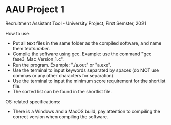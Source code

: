 # AAU Project 1
Recruitment Assistant Tool - University Project, First Semster, 2021

How to use:
- Put all text files in the same folder as the compiled software, and name them text*number*.
- Compile the software using gcc. Example: use the command "gcc fase3_Mac_Version_1.c".
- Run the program. Example: "./a.out" or "a.exe".
- Use the terminal to input keywords separated by spaces (do NOT use commas or any other characters for separation)
- Use the terminal to input the minimum score requirement for the shortlist file.
- The sorted list can be found in the shortlist file.

OS-related specifications:
- There is a Windows and a MacOS build, pay attention to compiling the correct version when compiling the software.
